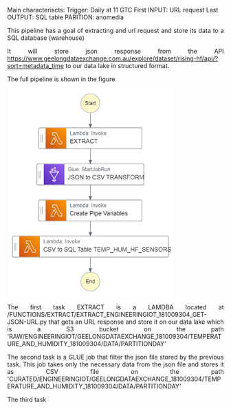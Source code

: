 Main characteriscts:
Trigger: Daily at 11 GTC
First INPUT: URL request
Last OUTPUT: SQL table
PARITION: anomedia

<div style="text-align: justify">

This pipeline has a goal of extracting and url request and store its data to a SQL database (warehouse)

It will store json response from the API https://www.geelongdataexchange.com.au/explore/dataset/rising-hf/api/?sort=metadata_time to our data lake in structured format.

The full pipeline is shown in the figure  

![alt text](https://github.com/soulfulart-V1/Data_Pipelines_Projects/blob/main/Geelong%20Data%20Exchange/ENGINEERINGIOT/PROJECT_181009304/RESOURCES/IMAGES/PIPELINE_ENGINEERINGIOT_181009304_Temperature_Humidity_HF_sensorsInfo.png?raw=true)

The first task EXTRACT is a LAMDBA located at /FUNCTIONS/EXTRACT/EXTRACT_ENGINEERINGIOT_181009304_GET-JSON-URL.py that gets an URL response and store it on our data lake which is a S3 bucket on the path 'RAW/ENGINEERINGIOT/GEELONGDATAEXCHANGE_181009304/TEMPERATURE_AND_HUMIDITY_181009304/DATA/PARTITIONDAY'

The second task is a GLUE job that filter the json file stored by the previous task. This job takes only the necessary data from the json file and stores it as CSV file on the path 'CURATED/ENGINEERINGIOT/GEELONGDATAEXCHANGE_181009304/TEMPERATURE_AND_HUMIDITY_181009304/DATA/PARTITIONDAY'

The third task

</div>